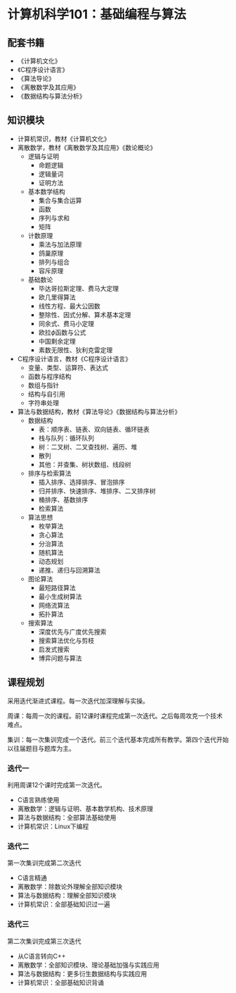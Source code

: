 # 计算机科学101：基础编程与算法

## 配套书籍

- 《计算机文化》
- 《C程序设计语言》
- 《算法导论》
- 《离散数学及其应用》
- 《数据结构与算法分析》

## 知识模块

- 计算机常识，教材《计算机文化》
- 离散数学，教材《离散数学及其应用》《数论概论》
    - 逻辑与证明
        - 命题逻辑
        - 逻辑量词
        - 证明方法
    - 基本数学结构
        - 集合与集合运算
        - 函数
        - 序列与求和
        - 矩阵
    - 计数原理
        - 乘法与加法原理
        - 鸽巢原理
        - 排列与组合
        - 容斥原理
    - 基础数论
        - 毕达哥拉斯定理、费马大定理
        - 欧几里得算法
        - 线性方程、最大公因数
        - 整除性、因式分解、算术基本定理
        - 同余式、费马小定理
        - 欧拉$\phi$函数与公式
        - 中国剩余定理
        - 素数无限性、狄利克雷定理
- C程序设计语言，教材《C程序设计语言》
    - 变量、类型、运算符、表达式
    - 函数与程序结构
    - 数组与指针
    - 结构与自引用
    - 字符串处理
- 算法与数据结构，教材《算法导论》《数据结构与算法分析》
    - 数据结构
        - 表：顺序表、链表、双向链表、循环链表
        - 栈与队列：循环队列
        - 树：二叉树、二叉查找树、遍历、堆
        - 散列
        - 其他：并查集、树状数组、线段树
    - 排序与检索算法
        - 插入排序、选择排序、冒泡排序
        - 归并排序、快速排序、堆排序、二叉排序树
        - 桶排序、基数排序
        - 检索算法
    - 算法思想
        - 枚举算法
        - 贪心算法
        - 分治算法
        - 随机算法
        - 动态规划
        - 递推、递归与回溯算法
    - 图论算法
        - 最短路径算法
        - 最小生成树算法
        - 网络流算法
        - 拓扑算法
    - 搜索算法
        - 深度优先与广度优先搜索
        - 搜索算法优化与剪枝
        - 启发式搜索
        - 博弈问题与算法


## 课程规划
采用迭代渐进式课程。每一次迭代加深理解与实操。

周课：每周一次的课程。前12课时课程完成第一次迭代。之后每周攻克一个技术难点。

集训：每一次集训完成一个迭代。前三个迭代基本完成所有教学。第四个迭代开始以往届题目与题库为主。

### 迭代一

利用周课12个课时完成第一次迭代。

- C语言熟练使用
- 离散数学：逻辑与证明、基本数学机构、技术原理
- 算法与数据结构：全部算法基础使用
- 计算机常识：Linux下编程

### 迭代二

第一次集训完成第二次迭代

- C语言精通
- 离散数学：除数论外理解全部知识模块
- 算法与数据结构：理解全部知识模块
- 计算机常识：全部基础知识过一遍

### 迭代三

第二次集训完成第三次迭代

- 从C语言转向C++
- 离散数学：全部知识模块、理论基础加强与实践应用
- 算法与数据结构：更多衍生数据结构与实践应用
- 计算机常识：全部基础知识背诵